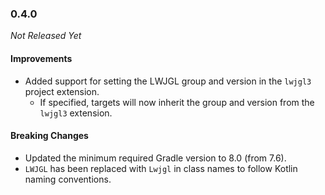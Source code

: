 ### 0.4.0

_Not Released Yet_

#### Improvements

- Added support for setting the LWJGL group and version in the `lwjgl3` project
  extension.
  - If specified, targets will now inherit the group and version from the
    `lwjgl3` extension.

#### Breaking Changes

- Updated the minimum required Gradle version to 8.0 (from 7.6).
- `LWJGL` has been replaced with `Lwjgl` in class names to follow Kotlin naming
  conventions.